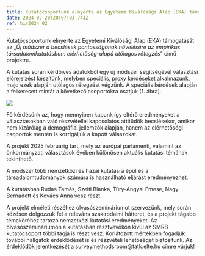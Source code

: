 ```yaml
---
title: Kutatócsoportunk elnyerte az Egyetemi Kiválósági Alap (EKA) támogatását
date: 2024-02-20T20:07:03.743Z
ref: hir2024_02
---
```

Kutatócsoportunk elnyerte az Egyetemi Kiválósági Alap (EKA) támogatását az „*Új módszer a becslések pontosságának növelésére az empirikus társadalomkutatásban: elérhetőség-alapú utólagos rétegzés*” című projektre.

A kutatás során kérdőíves adatokból egy új módszer segítségével választási előrejelzést készítünk, melyben speciális, proxy kérdéseket alkalmazunk, majd ezek alapján utólagos rétegzést végzünk. A speciális kérdések alapján a felkeresett mintát a következő csoportokra osztjuk (1. ábra).

![](/img/abra_resized2.webp)

Fő kérdésünk az, hogy mennyiben kapunk így eltérő eredményeket a választásokban való részvétellel kapcsolatos attitűdök becslésekor, amikor nem kizárólag a demográfiai jellemzők alapján, hanem az elérhetőségi csoportok mentén is korrigáljuk a kapott válaszokat.  

A projekt 2025 februárig tart, mely az európai parlamenti, valamint az önkormányzati választások évében különösen aktuális kutatási témának tekinthető. 

A módszer több nemzetközi és hazai kutatásra épül és a társadalomtudományok számára is használható eljárást eredményezhet. 

A kutatásban Rudas Tamás, Szeitl Blanka, Túry-Angyal Emese, Nagy Bernadett és Kovács Anna vesz részt. 

A projekt elméleti részéhez olvasószemináriumot szervezünk, mely során közösen dolgozzuk fel a releváns szakirodalmi hátteret, és a projekt tágabb témaköréhez tartozó nemzetközi kutatási eredményeket. Az olvasószemináriumon a kutatásban résztvevőkön kívül az SMRB kutatócsoport többi tagja is részt vesz. Korlátozott mértékben fogadjuk további hallgatók érdeklődését is és részvételi lehetőséget biztosítunk. Az érdeklődők jelentkezését a [surveymethodsroom@tatk.elte.hu](mailto:surveymethodsroom@tatk.elte.hu) címre várjuk!
